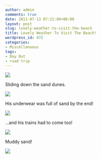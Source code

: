 ```yaml
---
author: admin
comments: true
date: 2011-07-13 07:21:00+00:00
layout: post
slug: lovely-weather-to-visit-the-beach
title: Lovely Weather To Visit The Beach!
wordpress_id: 472
categories:
- Miscellaneous
tags:
- Day Out
- road trip
---
```


[![](http://farm7.static.flickr.com/6134/5933098374_2524a14904_b.jpg)](http://farm7.static.flickr.com/6134/5933098374_2524a14904_b.jpg)

Sliding down the sand dunes.

  


[![](http://farm7.static.flickr.com/6005/5933097220_b208675203_b.jpg)](http://farm7.static.flickr.com/6005/5933097220_b208675203_b.jpg)

His underwear was full of sand by the end!

  


[![](http://farm7.static.flickr.com/6144/5932537815_1c068a1e67_b.jpg)](http://farm7.static.flickr.com/6144/5932537815_1c068a1e67_b.jpg)

...and his trains had to come too!

  


[![](http://farm7.static.flickr.com/6128/5933095172_2c2bd3fc31_b.jpg)](http://farm7.static.flickr.com/6128/5933095172_2c2bd3fc31_b.jpg)

Muddy sand!

![](https://blogger.googleusercontent.com/tracker/251139911615938991-6143944440795731528?l=www.outmumbered.com)
